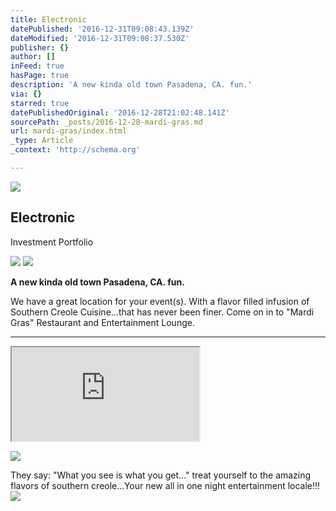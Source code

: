 ```yaml
---
title: Electronic
datePublished: '2016-12-31T09:08:43.139Z'
dateModified: '2016-12-31T09:08:37.530Z'
publisher: {}
author: []
inFeed: true
hasPage: true
description: 'A new kinda old town Pasadena, CA. fun.'
via: {}
starred: true
datePublishedOriginal: '2016-12-28T21:02:48.141Z'
sourcePath: _posts/2016-12-28-mardi-gras.md
url: mardi-gras/index.html
_type: Article
_context: 'http://schema.org'

---
```

<article style=""><img src="https://the-grid-user-content.s3-us-west-2.amazonaws.com/fab995ca-5dff-4e1d-8e45-a8ac66b34139.jpg" /><h1>Electronic</h1><p>Investment Portfolio</p></article>

![](https://the-grid-user-content.s3-us-west-2.amazonaws.com/96eff31c-fff7-4d66-a477-352840612510.png)
![](https://the-grid-user-content.s3-us-west-2.amazonaws.com/c3d74f60-a89c-4980-aa6b-04515a00315b.jpg)

**A new kinda old town Pasadena, CA. fun.**

We have a great location for your event(s). With a flavor filled infusion of Southern Creole Cuisine...that has never been finer. Come on in to "Mardi Gras" Restaurant and Entertainment Lounge.

---

<iframe src="https://the-grid.github.io/ed-location/?latitude=20&amp;longitude=-35&amp;zoom=11&amp;address=Pasadena%2C%20California%2C%20United%20States" style=""></iframe>

![ ](https://the-grid-user-content.s3-us-west-2.amazonaws.com/ca0c7a79-081c-4f8a-bde0-e43f9ece1041.jpg)

They say: "What you see is what you get..." treat yourself to the amazing flavors of southern creole...Your new all in one night entertainment locale!!!
![](https://the-grid-user-content.s3-us-west-2.amazonaws.com/7284ea30-bdfc-480f-808c-d0ecae29cedc.jpg)